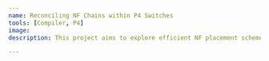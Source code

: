 ```yaml
---
name: Reconciling NF Chains within P4 Switches
tools: [Compiler, P4]
image: 
description: This project aims to explore efficient NF placement scheme that ports Service Function Chains (SFC) into P4 switches.

---
```


